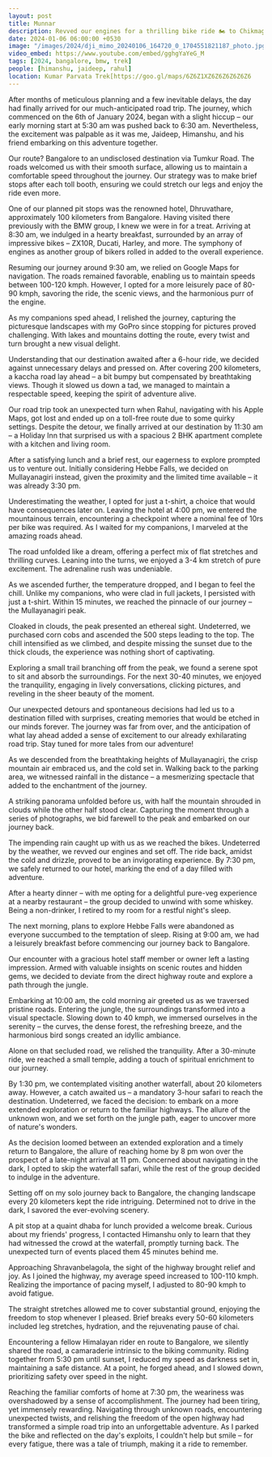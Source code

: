 ```yaml
---
layout: post
title: Munnar
description: Revved our engines for a thrilling bike ride 🏍️ to Chikmagalur! Adrenaline-pumping journey through mesmerizing curves to majestic Mullayanagiri Peak. Eyes soaked in mystical hilltop views.  🏞️
date: 2024-01-06 06:00:00 +0530
image: "/images/2024/dji_mimo_20240106_164720_0_1704551821187_photo.jpg"
video_embed: https://www.youtube.com/embed/gghgYaYeG_M
tags: [2024, bangalore, bmw, trek]
people: [himanshu, jaideep, rahul]
location: Kumar Parvata Trek[https://goo.gl/maps/6Z6Z1XZ6Z6Z6Z6Z6Z6
---
```


After months of meticulous planning and a few inevitable delays, the day had finally arrived for our much-anticipated road trip. The journey, which commenced on the 6th of January 2024, began with a slight hiccup – our early morning start at 5:30 am was pushed back to 6:30 am. Nevertheless, the excitement was palpable as it was me, Jaideep, Himanshu, and his friend embarking on this adventure together.

Our route? Bangalore to an undisclosed destination via Tumkur Road. The roads welcomed us with their smooth surface, allowing us to maintain a comfortable speed throughout the journey. Our strategy was to make brief stops after each toll booth, ensuring we could stretch our legs and enjoy the ride even more.

One of our planned pit stops was the renowned hotel, Dhruvathare, approximately 100 kilometers from Bangalore. Having visited there previously with the BMW group, I knew we were in for a treat. Arriving at 8:30 am, we indulged in a hearty breakfast, surrounded by an array of impressive bikes – ZX10R, Ducati, Harley, and more. The symphony of engines as another group of bikers rolled in added to the overall experience.

Resuming our journey around 9:30 am, we relied on Google Maps for navigation. The roads remained favorable, enabling us to maintain speeds between 100-120 kmph. However, I opted for a more leisurely pace of 80-90 kmph, savoring the ride, the scenic views, and the harmonious purr of the engine.

As my companions sped ahead, I relished the journey, capturing the picturesque landscapes with my GoPro since stopping for pictures proved challenging. With lakes and mountains dotting the route, every twist and turn brought a new visual delight.

Understanding that our destination awaited after a 6-hour ride, we decided against unnecessary delays and pressed on. After covering 200 kilometers, a kaccha road lay ahead – a bit bumpy but compensated by breathtaking views. Though it slowed us down a tad, we managed to maintain a respectable speed, keeping the spirit of adventure alive.

Our road trip took an unexpected turn when Rahul, navigating with his Apple Maps, got lost and ended up on a toll-free route due to some quirky settings. Despite the detour, we finally arrived at our destination by 11:30 am – a Holiday Inn that surprised us with a spacious 2 BHK apartment complete with a kitchen and living room.

After a satisfying lunch and a brief rest, our eagerness to explore prompted us to venture out. Initially considering Hebbe Falls, we decided on Mullayanagiri instead, given the proximity and the limited time available – it was already 3:30 pm.

Underestimating the weather, I opted for just a t-shirt, a choice that would have consequences later on. Leaving the hotel at 4:00 pm, we entered the mountainous terrain, encountering a checkpoint where a nominal fee of 10rs per bike was required. As I waited for my companions, I marveled at the amazing roads ahead.

The road unfolded like a dream, offering a perfect mix of flat stretches and thrilling curves. Leaning into the turns, we enjoyed a 3-4 km stretch of pure excitement. The adrenaline rush was undeniable.

As we ascended further, the temperature dropped, and I began to feel the chill. Unlike my companions, who were clad in full jackets, I persisted with just a t-shirt. Within 15 minutes, we reached the pinnacle of our journey – the Mullayanagiri peak.

Cloaked in clouds, the peak presented an ethereal sight. Undeterred, we purchased corn cobs and ascended the 500 steps leading to the top. The chill intensified as we climbed, and despite missing the sunset due to the thick clouds, the experience was nothing short of captivating.

Exploring a small trail branching off from the peak, we found a serene spot to sit and absorb the surroundings. For the next 30-40 minutes, we enjoyed the tranquility, engaging in lively conversations, clicking pictures, and reveling in the sheer beauty of the moment.

Our unexpected detours and spontaneous decisions had led us to a destination filled with surprises, creating memories that would be etched in our minds forever. The journey was far from over, and the anticipation of what lay ahead added a sense of excitement to our already exhilarating road trip. Stay tuned for more tales from our adventure!

As we descended from the breathtaking heights of Mullayanagiri, the crisp mountain air embraced us, and the cold set in. Walking back to the parking area, we witnessed rainfall in the distance – a mesmerizing spectacle that added to the enchantment of the journey.

A striking panorama unfolded before us, with half the mountain shrouded in clouds while the other half stood clear. Capturing the moment through a series of photographs, we bid farewell to the peak and embarked on our journey back.

The impending rain caught up with us as we reached the bikes. Undeterred by the weather, we revved our engines and set off. The ride back, amidst the cold and drizzle, proved to be an invigorating experience. By 7:30 pm, we safely returned to our hotel, marking the end of a day filled with adventure.

After a hearty dinner – with me opting for a delightful pure-veg experience at a nearby restaurant – the group decided to unwind with some whiskey. Being a non-drinker, I retired to my room for a restful night's sleep.

The next morning, plans to explore Hebbe Falls were abandoned as everyone succumbed to the temptation of sleep. Rising at 9:00 am, we had a leisurely breakfast before commencing our journey back to Bangalore.

Our encounter with a gracious hotel staff member or owner left a lasting impression. Armed with valuable insights on scenic routes and hidden gems, we decided to deviate from the direct highway route and explore a path through the jungle.

Embarking at 10:00 am, the cold morning air greeted us as we traversed pristine roads. Entering the jungle, the surroundings transformed into a visual spectacle. Slowing down to 40 kmph, we immersed ourselves in the serenity – the curves, the dense forest, the refreshing breeze, and the harmonious bird songs created an idyllic ambiance.

Alone on that secluded road, we relished the tranquility. After a 30-minute ride, we reached a small temple, adding a touch of spiritual enrichment to our journey.

By 1:30 pm, we contemplated visiting another waterfall, about 20 kilometers away. However, a catch awaited us – a mandatory 3-hour safari to reach the destination. Undeterred, we faced the decision: to embark on a more extended exploration or return to the familiar highways. The allure of the unknown won, and we set forth on the jungle path, eager to uncover more of nature's wonders.

As the decision loomed between an extended exploration and a timely return to Bangalore, the allure of reaching home by 8 pm won over the prospect of a late-night arrival at 11 pm. Concerned about navigating in the dark, I opted to skip the waterfall safari, while the rest of the group decided to indulge in the adventure.

Setting off on my solo journey back to Bangalore, the changing landscape every 20 kilometers kept the ride intriguing. Determined not to drive in the dark, I savored the ever-evolving scenery.

A pit stop at a quaint dhaba for lunch provided a welcome break. Curious about my friends' progress, I contacted Himanshu only to learn that they had witnessed the crowd at the waterfall, promptly turning back. The unexpected turn of events placed them 45 minutes behind me.

Approaching Shravanbelagola, the sight of the highway brought relief and joy. As I joined the highway, my average speed increased to 100-110 kmph. Realizing the importance of pacing myself, I adjusted to 80-90 kmph to avoid fatigue.

The straight stretches allowed me to cover substantial ground, enjoying the freedom to stop whenever I pleased. Brief breaks every 50-60 kilometers included leg stretches, hydration, and the rejuvenating pause of chai.

Encountering a fellow Himalayan rider en route to Bangalore, we silently shared the road, a camaraderie intrinsic to the biking community. Riding together from 5:30 pm until sunset, I reduced my speed as darkness set in, maintaining a safe distance. At a point, he forged ahead, and I slowed down, prioritizing safety over speed in the night.

Reaching the familiar comforts of home at 7:30 pm, the weariness was overshadowed by a sense of accomplishment. The journey had been tiring, yet immensely rewarding. Navigating through unknown roads, encountering unexpected twists, and relishing the freedom of the open highway had transformed a simple road trip into an unforgettable adventure. As I parked the bike and reflected on the day's exploits, I couldn't help but smile – for every fatigue, there was a tale of triumph, making it a ride to remember.
